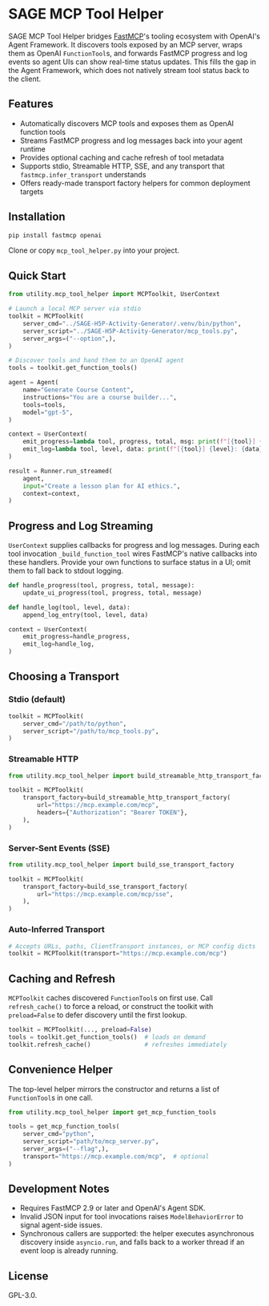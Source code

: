 # SAGE MCP Tool Helper

SAGE MCP Tool Helper bridges [FastMCP](https://github.com/mom1/fastmcp)'s tooling ecosystem with OpenAI's Agent Framework. It discovers tools exposed by an MCP server, wraps them as OpenAI `FunctionTool`s, and forwards FastMCP progress and log events so agent UIs can show real-time status updates. This fills the gap in the Agent Framework, which does not natively stream tool status back to the client.

## Features

- Automatically discovers MCP tools and exposes them as OpenAI function tools
- Streams FastMCP progress and log messages back into your agent runtime
- Provides optional caching and cache refresh of tool metadata
- Supports stdio, Streamable HTTP, SSE, and any transport that `fastmcp.infer_transport` understands
- Offers ready-made transport factory helpers for common deployment targets

## Installation

```bash
pip install fastmcp openai
```

Clone or copy `mcp_tool_helper.py` into your project.

## Quick Start

```python
from utility.mcp_tool_helper import MCPToolkit, UserContext

# Launch a local MCP server via stdio
toolkit = MCPToolkit(
    server_cmd="../SAGE-H5P-Activity-Generator/.venv/bin/python",
    server_script="../SAGE-H5P-Activity-Generator/mcp_tools.py",
    server_args=("--option",),
)

# Discover tools and hand them to an OpenAI agent
tools = toolkit.get_function_tools()

agent = Agent(
    name="Generate Course Content",
    instructions="You are a course builder...",
    tools=tools,
    model="gpt-5",
)

context = UserContext(
    emit_progress=lambda tool, progress, total, msg: print(f"[{tool}] {progress}/{total}: {msg}"),
    emit_log=lambda tool, level, data: print(f"[{tool}] {level}: {data}"),
)

result = Runner.run_streamed(
    agent,
    input="Create a lesson plan for AI ethics.",
    context=context,
)
```

## Progress and Log Streaming

`UserContext` supplies callbacks for progress and log messages. During each tool invocation `_build_function_tool` wires FastMCP's native callbacks into these handlers. Provide your own functions to surface status in a UI; omit them to fall back to stdout logging.

```python
def handle_progress(tool, progress, total, message):
    update_ui_progress(tool, progress, total, message)

def handle_log(tool, level, data):
    append_log_entry(tool, level, data)

context = UserContext(
    emit_progress=handle_progress,
    emit_log=handle_log,
)
```

## Choosing a Transport

### Stdio (default)

```python
toolkit = MCPToolkit(
    server_cmd="/path/to/python",
    server_script="/path/to/mcp_tools.py",
)
```

### Streamable HTTP

```python
from utility.mcp_tool_helper import build_streamable_http_transport_factory

toolkit = MCPToolkit(
    transport_factory=build_streamable_http_transport_factory(
        url="https://mcp.example.com/mcp",
        headers={"Authorization": "Bearer TOKEN"},
    ),
)
```

### Server-Sent Events (SSE)

```python
from utility.mcp_tool_helper import build_sse_transport_factory

toolkit = MCPToolkit(
    transport_factory=build_sse_transport_factory(
        url="https://mcp.example.com/mcp/sse",
    ),
)
```

### Auto-Inferred Transport

```python
# Accepts URLs, paths, ClientTransport instances, or MCP config dicts
toolkit = MCPToolkit(transport="https://mcp.example.com/mcp")
```

## Caching and Refresh

`MCPToolkit` caches discovered `FunctionTool`s on first use. Call `refresh_cache()` to force a reload, or construct the toolkit with `preload=False` to defer discovery until the first lookup.

```python
toolkit = MCPToolkit(..., preload=False)
tools = toolkit.get_function_tools()  # loads on demand
toolkit.refresh_cache()               # refreshes immediately
```

## Convenience Helper

The top-level helper mirrors the constructor and returns a list of `FunctionTool`s in one call.

```python
from utility.mcp_tool_helper import get_mcp_function_tools

tools = get_mcp_function_tools(
    server_cmd="python",
    server_script="path/to/mcp_server.py",
    server_args=("--flag",),
    transport="https://mcp.example.com/mcp",  # optional
)
```

## Development Notes

- Requires FastMCP 2.9 or later and OpenAI's Agent SDK.
- Invalid JSON input for tool invocations raises `ModelBehaviorError` to signal agent-side issues.
- Synchronous callers are supported: the helper executes asynchronous discovery inside `asyncio.run`, and falls back to a worker thread if an event loop is already running.

## License

GPL-3.0.
